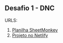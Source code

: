 ## Desafio 1 - DNC
URLS:
1. [Planilha SheetMonkey](https://docs.google.com/spreadsheets/d/1lhlv3zbIcia1jPll0vif3tOclTowEAZ6KHgTR6LgFn8/edit?usp=sharing)
2. [Projeto no Netlify](https://desafio1-41.netlify.app/)
